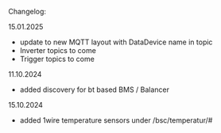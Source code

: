 Changelog:

15.01.2025
- update to new MQTT layout with DataDevice name in topic
- Inverter topics to come
- Trigger topics to come

11.10.2024
- added discovery for bt based BMS / Balancer

15.10.2024
- added 1wire temperature sensors under /bsc/temperatur/#
